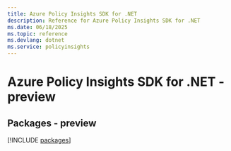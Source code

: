 ```yaml
---
title: Azure Policy Insights SDK for .NET
description: Reference for Azure Policy Insights SDK for .NET
ms.date: 06/18/2025
ms.topic: reference
ms.devlang: dotnet
ms.service: policyinsights
---
```

# Azure Policy Insights SDK for .NET - preview
## Packages - preview
[!INCLUDE [packages](policy-insights-index.md)]